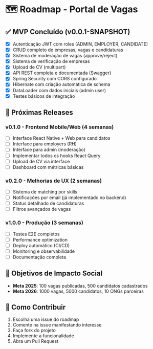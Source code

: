 # 🗺️ Roadmap - Portal de Vagas

## ✅ MVP Concluído (v0.0.1-SNAPSHOT)
- [x] Autenticação JWT com roles (ADMIN, EMPLOYER, CANDIDATE)
- [x] CRUD completo de empresas, vagas e candidaturas
- [x] Sistema de moderação de vagas (approve/reject)
- [x] Sistema de verificação de empresas
- [x] Upload de CV (multipart)
- [x] API REST completa e documentada (Swagger)
- [x] Spring Security com CORS configurado
- [x] Hibernate com criação automática de schema
- [x] DataLoader com dados iniciais (admin user)
- [x] Testes básicos de integração

## 🚀 Próximas Releases

### v0.1.0 - Frontend Mobile/Web (4 semanas)
- [ ] Interface React Native + Web para candidatos
- [ ] Interface para employers (RH)
- [ ] Interface para admin (moderação)
- [ ] Implementar todos os hooks React Query
- [ ] Upload de CV via interface
- [ ] Dashboard com métricas básicas

### v0.2.0 - Melhorias de UX (2 semanas)
- [ ] Sistema de matching por skills
- [ ] Notificações por email (já implementado no backend)
- [ ] Status detalhado de candidaturas
- [ ] Filtros avançados de vagas

### v1.0.0 - Produção (3 semanas)
- [ ] Testes E2E completos
- [ ] Performance optimization
- [ ] Deploy automático (CI/CD)
- [ ] Monitoring e observabilidade
- [ ] Documentação completa

## 🎯 Objetivos de Impacto Social
- **Meta 2025**: 100 vagas publicadas, 500 candidatos cadastrados
- **Meta 2026**: 1000 vagas, 5000 candidatos, 10 ONGs parceiras

## 🤝 Como Contribuir
1. Escolha uma issue do roadmap
2. Comente na issue manifestando interesse
3. Faça fork do projeto
4. Implemente a funcionalidade
5. Abra um Pull Request